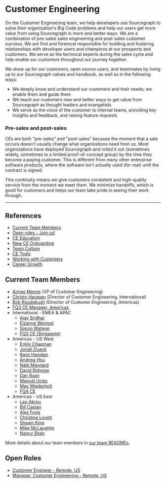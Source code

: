 # Customer Engineering

On the Customer Engineering team, we help developers use Sourcegraph to solve their organization's Big Code problems and help our users get more value from using Sourcegraph in more and better ways. We are a combination of pre-sales sales engineering and post-sales customer success. We are first and foremost responsible for building and fostering relationships with developer users and champions at our prospects and customers. We serve as the technical experts during the sales cycle and help enable our customers throughout our journey together.

We show up for our customers, open source users, and teammates by living up to our Sourcegraph values and handbook, as well as in the following ways:

- We deeply know and understand our customers and their needs; we enable them and guide them
- We teach our customers new and better ways to get value from Sourcegraph as thought leaders and evangelists
- We serve as the voice of the customer to internal teams, providing key insights and feedback, and raising feature requests

### Pre-sales and post-sales

CEs are both "pre-sales" and "post-sales" because the moment that a sale occurs doesn't usually change what organizations need from us. Most organizations have deployed Sourcegraph and rolled it out (sometimes widely, sometimes to a limited proof-of-concept group) by the time they become a paying customer. This is different from many other enterprise software products, where the software isn't actually used (for real) until the contract is signed.

This continuity means we give customers consistent and high-quality service from the moment we meet them. We minimize handoffs, which is good for customers and helps our team take pride in seeing their work through.

---

## References

- [Current Team Members](#current-team-members)
- [Open roles - Join us!](#open-roles)
- [CE Education](education.md)
- [New CE Onboarding](onboarding.md)
- [Team Culture](team-culture.md)
- [CE Tools](ce-tools.md)
- [Working with Customers](working-with-customers.md)
- [Career Growth](career-growth.md)

## Current Team Members

<!-- Alphabetically, by surname. -->

- [Aimee Menne](../company/team/index.md#aimee-menne) (VP of Customer Engineering)
- [Christy Haragan](../company/team/index.md#christy-haragan) (Director of Customer Engineering, International)
- [Bob Roudebush](../company/team/index.md#bob-roudebush) (Director of Customer Engineering, Americas)
- [FQ3 CE Manager, Americas](https://boards.greenhouse.io/sourcegraph91/jobs/4027471004)
- International - EMEA & APAC
  - [Ajay Sridhar](../company/team/index.md#ajay-sridhar)
  - [Elzanne Wentzel](../company/team/index.md#elzanne-wentzel)
  - [Simon Waterer](../company/team/index.md#simon-waterer)
  - [FQ3 CE (Singapore)](https://boards.greenhouse.io/sourcegraph91/jobs/4019078004)
- Americas - US West
  - [Emily Chapman](../company/team/index.md#emily-chapman)
  - [Jonah Dueck](../company/team/index.md#jonah-dueck)
  - [Rami Hamdan](../company/team/index.md#rami-hamdan)
  - [Andrew Hsu](../company/team/index.md#andrew-hsu)
  - [Nate Maynard](../company/team/index.md#nate-maynard)
  - [David Rohnow](../company/team/index.md#david-rohnow)
  - [Dan Ryan](../company/team/index.md#dan-ryan)
  - [Manuel Ucles](../company/team/index.md#manuel-ucles)
  - [Max Wiederholt](../company/team/index.md#max-wiederholt)
  - [FQ4 CE](https://boards.greenhouse.io/sourcegraph91/jobs/4003921004)
- Americas - US East
  - [Leo Abreu](../company/team/index.md#leo-abreu)
  - [Bill Caplan](../company/team/index.md#bill-caplan)
  - [Alex Fogg](../company/team/index.md#alex-fogg)
  - [Christine Lovett](../company/team/index.md#christine-lovett)
  - [Shawn King](../company/team/index.md#shawn-king)
  - [Mike McLaughlin](../company/team/index.md#mike-mclaughlin)
  - [Nancy Shah](../company/team/index.md#nancy-shah)

More details about our team members in [our team READMEs](ce-bios.md).

## Open Roles

- [Customer Engineer - Remote, US](https://boards.greenhouse.io/sourcegraph91/jobs/4003921004)
- [Manager, Customer Engineering - Remote, US](https://boards.greenhouse.io/sourcegraph91/jobs/4027471004)
